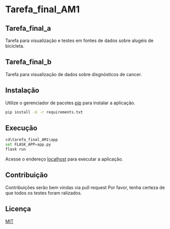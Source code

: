 # Tarefa_final_AM1

## Tarefa_final_a

Tarefa para visualização e testes em fontes de dados sobre alugéis de bicicleta.

## Tarefa_final_b

Tarefa para visualização de dados sobre disgnósticos de cancer.

## Instalação

Utilize o gerenciador de pacotes [pip](https://pip.pypa.io/en/stable/) para instalar a aplicação.

```bash
pip install -U -r requirements.txt
```

## Execução

```python
cd\tarefa_final_AM1\app
set FLASK_APP=app.py
flask run
```
Acesse o endereço [localhost](http:\\localhost:5000) para executar a aplicação.

## Contribuição
Contribuições serão bem vindas via pull request
Por favor, tenha certeza de que todos os testes foram ralizados.

## Licença
[MIT](https://choosealicense.com/licenses/mit/)


